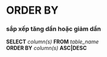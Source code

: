 # ORDER BY

### sắp xếp tăng dần hoặc giảm dần

**SELECT** _column(s)_ **FROM** _table_name_<br>
**ORDER BY** _column(s)_ **ASC|DESC**
